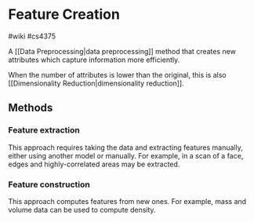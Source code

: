 # Feature Creation
#wiki #cs4375 

A [[Data Preprocessing|data preprocessing]] method that creates new attributes which capture information more efficiently.

When the number of attributes is lower than the original, this is also [[Dimensionality Reduction|dimensionality reduction]].

## Methods
### Feature extraction
This approach requires taking the data and extracting features manually, either using another model or manually. For example, in a scan of a face, edges and highly-correlated areas may be extracted.

### Feature construction
This approach computes features from new ones. For example, mass and volume data can be used to compute density.
